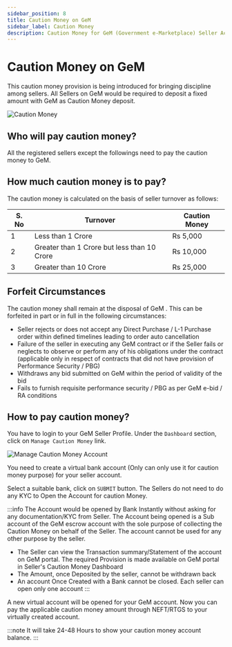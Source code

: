 ```yaml
---
sidebar_position: 8
title: Caution Money on GeM
sidebar_label: Caution Money
description: Caution Money for GeM (Government e-Marketplace) Seller Account.
---
```


# Caution Money on GeM
This caution money provision is being introduced for bringing discipline among sellers. All Sellers on GeM would be required to deposit a fixed amount with GeM as Caution Money deposit.

![Caution Money](/img/doc/caution-money.jpg)

## Who will pay caution money?
All the registered sellers except the followings need to pay the caution money to GeM.

## How much caution money is to pay?
The caution money is calculated on the basis of seller turnover as follows:

S. No | Turnover | Caution Money |
| --- | --- | --- |
1 | Less than 1 Crore | Rs 5,000 |
2 | Greater than 1 Crore but less than 10 Crore | Rs 10,000 |
3 | Greater than 10 Crore | Rs 25,000 |

## Forfeit Circumstances
The caution money shall remain at the disposal of GeM . This can be forfeited in part or in full in the following circumstances:
- Seller rejects or does not accept any Direct Purchase / L-1 Purchase order within defined timelines leading to order auto cancellation
- Failure of the seller in executing any GeM contract or if the Seller fails or neglects to observe or perform any of his obligations under the contract (applicable only in respect of contracts that did not have provision of Performance Security / PBG)
- Withdraws any bid submitted on GeM within the period of validity of the bid
- Fails to furnish requisite performance security / PBG as per GeM e-bid / RA conditions

## How to pay caution money?
You have to login to your GeM Seller Profile. Under the `Dashboard` section, click on `Manage Caution Money` link.

![Manage Caution Money Account](/img/doc/manage-caution-money-account.jpg)

You need to create a virtual bank account (Only can only use it for caution money purpose) for your seller account.

Select a suitable bank, click on `SUBMIT` button. The Sellers do not need to do any KYC to Open the Account for caution Money.

:::info
The Account would be opened by Bank Instantly without asking for any documentation/KYC from Seller. The Account being opened is a Sub account of the GeM escrow account with the sole purpose of collecting the Caution Money on behalf of the Seller. The account cannot be used for any other purpose by the seller.

- The Seller can view the Transaction summary/Statement of the account on GeM portal. The required Provision is made available on GeM portal in Seller's Caution Money Dashboard
- The Amount, once Deposited by the seller, cannot be withdrawn back
- An account Once Created with a Bank cannot be closed. Each seller can open only one account
:::

A new virtual account will be opened for your GeM account. Now you can pay the applicable caution money amount through NEFT/RTGS to your virtually created account.

:::note
It will take 24-48 Hours to show your caution money account balance.
:::